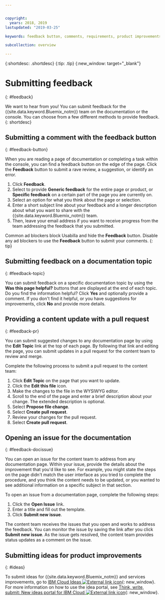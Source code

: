 ```yaml
---


copyright:
  years: 2018, 2019
lastupdated: "2019-03-25"

keywords: feedback button, comments, requirements, product improvements

subcollection: overview

---
```


{:shortdesc: .shortdesc}
{:tip: .tip}
{:new_window: target="_blank"}

# Submitting feedback
{: #feedback}

We want to hear from you! You can submit feedback for the {{site.data.keyword.Bluemix_notm}} team on the documentation or the console. You can choose from a few different methods to provide feedback.
{: shortdesc}

## Submitting a comment with the feedback button
{: #feedback-button}

When you are reading a page of documentation or completing a task within the console, you can find a feedback button on the edge of the page. Click the **Feedback** button to submit a rave review, a suggestion, or identify an error.

1. Click **Feedback**.
2. Select to provide **Generic feedback** for the entire page or product, or **Specific feedback** on a certain part of the page you are currently on.
3. Select an option for what you think about the page or selection.
4. Enter a short subject line about your feedback and a longer description about what you want to share with the {{site.data.keyword.Bluemix_notm}} team.
5. Then, leave your email address if you want to receive progress from the team addressing the feedback that you submitted.

Common ad blockers block Usabilla and hide the **Feedback** button. Disable any ad blockers to use the **Feedback** button to submit your comments.
{: tip}

## Submitting feedback on a documentation topic
{: #feedback-topic}

You can submit feedback on a specific documentation topic by using the **Was this page helpful?** buttons that are displayed at the end of each topic. Do you find the information helpful? Click **Yes** and optionally provide a comment. If you don't find it helpful, or you have suggestions for improvements, click **No** and provide more details.  

## Providing a content update with a pull request
{: #feedback-pr}

You can submit suggested changes to any documentation page by using the **Edit Topic** link at the top of each page. By following that link and editing the page, you can submit updates in a pull request for the content team to review and merge. 

Complete the following process to submit a pull request to the content team:

1. Click **Edit Topic** on the page that you want to update.
2. Click the **Edit this file** icon.
3. Make the changes to the file in the WYSIWYG editor.
4. Scroll to the end of the page and enter a brief description about your change. The extended description is optional.
5. Select **Propose file change**.
6. Select **Create pull request**.
7. Review your changes for the pull request.
8. Select **Create pull request**. 

## Opening an issue for the documentation
{: #feedback-docissue}

You can open an issue for the content team to address from any documentation page. Within your issue, provide the details about the improvement that you'd like to see. For example, you might state the steps on the page didn't match the user interface as you tried to complete the procedure, and you think the content needs to be updated, or you wanted to see additional information on a specific subject in that section.

To open an issue from a documentation page, complete the following steps:

1. Click the **Open Issue** link.
2. Enter a title and fill out the template.
3. Click **Submit new issue**. 

The content team receives the issues that you open and works to address the feedback. You can monitor the issue by saving the link after you click **Submit new issue**. As the issue gets resolved, the content team provides status updates as a comment on the issue.

## Submitting ideas for product improvements
{: #ideas}

To submit ideas for {{site.data.keyword.Bluemix_notm}} and services improvements, go to [IBM Cloud Ideas ![External link icon](../icons/launch-glyph.svg)](https://ibmcloud.ideas.aha.io){: new_window}. For more information on how to use the idea portal, see [Think, write, submit: New ideas portal for IBM Cloud ![External link icon](../icons/launch-glyph.svg)](https://developer.ibm.com/bluemix/2016/10/05/think-write-submit/){: new_window}.

